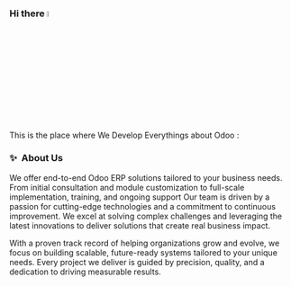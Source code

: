 

### Hi there <a href="https://github.com/Ahmedabduu/"><img src="https://media.giphy.com/media/hvRJCLFzcasrR4ia7z/giphy.gif" width="5%"></a>
This is the place where We Develop Everythings about Odoo :

### ✨&nbsp; About Us

We offer end-to-end Odoo ERP solutions tailored to your business needs. From initial consultation and module customization to full-scale implementation, training, and ongoing support
Our team is driven by a passion for cutting-edge technologies and a commitment to continuous improvement. We excel at solving complex challenges and leveraging the latest innovations to deliver solutions that create real business impact.

With a proven track record of helping organizations grow and evolve, we focus on building scalable, future-ready systems tailored to your unique needs. Every project we deliver is guided by precision, quality, and a dedication to driving measurable results.

```


